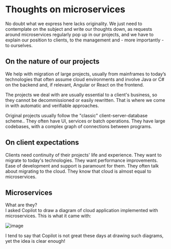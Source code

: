 # Thoughts on microservices

No doubt what we express here lacks originality. We just need to contemplate on the subject and write our thoughts down, as 
requests around microservices regularly pop up in our projects, and we have to explain our position
to clients, to the management and - more importantly - to ourselves.

## On the nature of our projects

We help with migration of large projects, usually from mainframes to today’s technologies that often assume 
cloud environments and involve Java or C# on the backend and, if relevant, Angular or React on the frontend.

The projects we deal with are usually essential to a client's business, so they cannot be decommissioned or easily rewritten. 
That is where we come in with automatic and verifiable approaches.

Original projects usually follow the "classic" client-server-database scheme.. They often have UI, services or batch operations. 
They have large codebases, with a complex graph of connections between programs.

## On client expectations

Clients need continuity of their projects' life and experience. They want to migrate to today's technologies. 
They want performance improvements. Ease of development and support is paramount for them. 
They often talk about migrating to the cloud. 
They know that cloud is almost equal to microservices.

## Microservices

What are they?  
I asked Copilot to draw a diagram of cloud application implemented with microservices. This is what it came with:

![image](https://github.com/user-attachments/assets/2af3c4ef-8408-4469-82c8-e14dd9e05076)

I tend to say that Copilot is not great these days at drawing such diagrams, yet the idea is clear enough!


